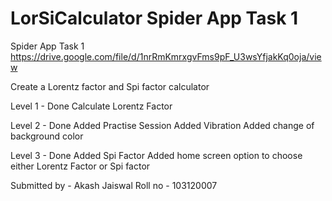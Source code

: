 # LorSiCalculator Spider App Task 1
Spider App Task 1
https://drive.google.com/file/d/1nrRmKmrxgvFms9pF_U3wsYfjakKq0oja/view

Create a Lorentz factor and Spi factor calculator

Level 1 - Done
Calculate Lorentz Factor

Level 2 - Done
Added Practise Session
Added Vibration
Added change of background color

Level 3 - Done
Added Spi Factor
Added home screen option to choose either Lorentz Factor or Spi factor

Submitted by - Akash Jaiswal Roll no - 103120007
